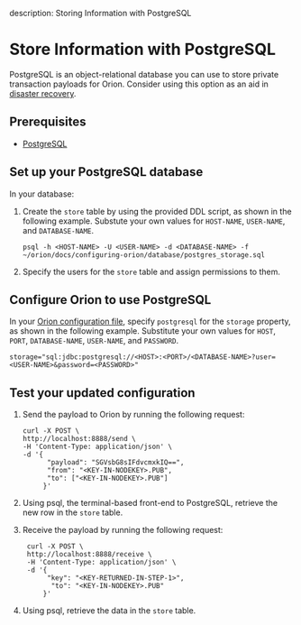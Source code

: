 description: Storing Information with PostgreSQL 
<!--- END of page meta data -->

# Store Information with PostgreSQL

PostgreSQL is an object-relational database you can use to store private transaction payloads for Orion. Consider using this option as an aid in [disaster recovery](Disaster-Recovery.md).

## Prerequisites

* [PostgreSQL](https://www.postgresql.org/)

## Set up your PostgreSQL database

In your database:

1. Create the `store` table by using the provided DDL script, as shown in the following example. Substute your own values for `HOST-NAME`, `USER-NAME`, and `DATABASE-NAME`.

    `psql -h <HOST-NAME> -U <USER-NAME> -d <DATABASE-NAME> -f ~/orion/docs/configuring-orion/database/postgres_storage.sql` 
    
2. Specify the users for the `store` table and assign permissions to them.

## Configure Orion to use PostgreSQL

In your [Orion configuration file](Configuration-File.md), specify `postgresql` for the `storage` property, as shown in the following example. Substitute your own values for `HOST`, `PORT`, `DATABASE-NAME`, `USER-NAME`, and `PASSWORD`. 

  ```
  storage="sql:jdbc:postgresql://<HOST>:<PORT>/<DATABASE-NAME>?user=<USER-NAME>&password=<PASSWORD>"
  ```
  
## Test your updated configuration

1. Send the payload to Orion by running the following request:

     ```
     curl -X POST \
     http://localhost:8888/send \
     -H 'Content-Type: application/json' \
     -d '{ 
           "payload": "SGVsbG8sIFdvcmxkIQ==",
           "from": "<KEY-IN-NODEKEY>.PUB",
           "to": ["<KEY-IN-NODEKEY>.PUB"]
          }'
      ```

1. Using psql, the terminal-based front-end to PostgreSQL, retrieve the new row in the `store` table.

1. Receive the payload by running the following request:

     ```
      curl -X POST \
      http://localhost:8888/receive \
      -H 'Content-Type: application/json' \
      -d '{
           "key": "<KEY-RETURNED-IN-STEP-1>",
            "to": "<KEY-IN-NODEKEY>.PUB"
          }'
      ```
  
1. Using psql, retrieve the data in the `store` table.
